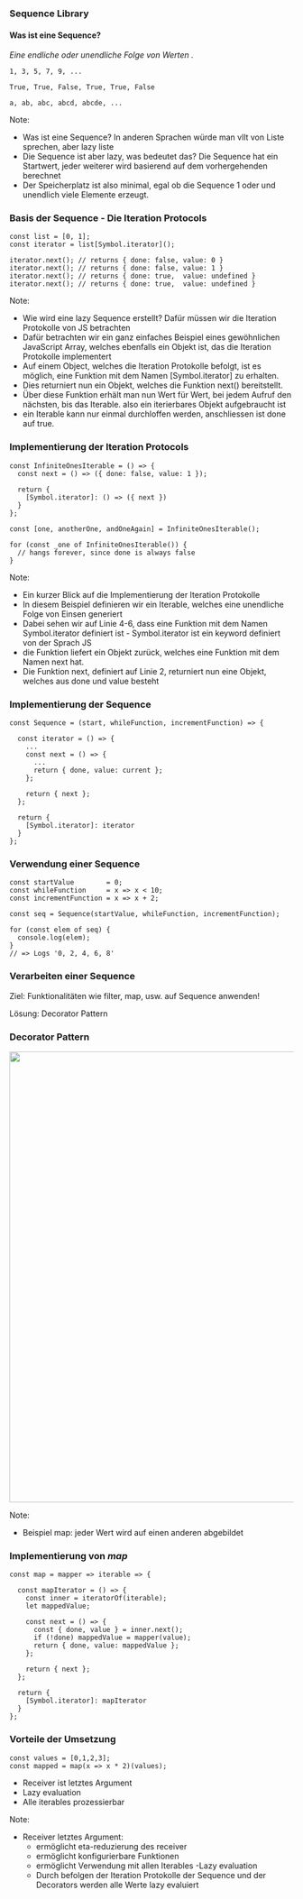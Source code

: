 ### Sequence Library
#### Was ist eine Sequence?
_Eine endliche oder unendliche Folge von Werten ._<!-- .elements class="fragment" data-fragment-index="1" -->

`1, 3, 5, 7, 9, ...`<!-- .elements class="fragment" data-fragment-index="2" -->

`True, True, False, True, True, False`<!-- .elements class="fragment" data-fragment-index="2" -->

`a, ab, abc, abcd, abcde, ...`<!-- .elements class="fragment" data-fragment-index="2" -->

Note:
- Was ist eine Sequence? In anderen Sprachen würde man vllt von Liste sprechen, aber lazy liste
- Die Sequence ist aber lazy, was bedeutet das? Die Sequence hat ein Startwert, jeder weiterer wird basierend auf dem vorhergehenden berechnet
- Der Speicherplatz ist also minimal, egal ob die Sequence 1 oder und unendlich viele Elemente erzeugt.



### Basis der Sequence - Die Iteration Protocols
```js[1| 1-2 | 1-4 | 1-5 |1-6 | 1-7]
const list = [0, 1];
const iterator = list[Symbol.iterator]();

iterator.next(); // returns { done: false, value: 0 }
iterator.next(); // returns { done: false, value: 1 }
iterator.next(); // returns { done: true,  value: undefined }
iterator.next(); // returns { done: true,  value: undefined }
```

Note:
- Wie wird eine lazy Sequence erstellt? Dafür müssen wir die Iteration Protokolle von JS betrachten
- Dafür betrachten wir ein ganz einfaches Beispiel eines gewöhnlichen JavaScript Array, welches ebenfalls ein Objekt ist, das die Iteration Protokolle implementert
- Auf einem Object, welches die Iteration Protokolle befolgt, ist es möglich, eine Funktion mit dem Namen [Symbol.iterator] zu erhalten.
- Dies returniert nun ein Objekt, welches die Funktion next() bereitstellt.
- Über diese Funktion erhält man nun Wert für Wert, bei jedem Aufruf den nächsten, bis das Iterable. also ein iterierbares Objekt aufgebraucht ist
- ein Iterable kann nur einmal durchloffen werden, anschliessen ist done auf true.



### Implementierung der Iteration Protocols 
```js[1-7|9-13]
const InfiniteOnesIterable = () => {
  const next = () => ({ done: false, value: 1 });

  return {
    [Symbol.iterator]: () => ({ next })
  }
};

const [one, anotherOne, andOneAgain] = InfiniteOnesIterable();

for (const _one of InfiniteOnesIterable()) { 
  // hangs forever, since done is always false
}
```

Note:
- Ein kurzer Blick auf die Implementierung der Iteration Protokolle
- In diesem Beispiel definieren wir ein Iterable, welches eine unendliche Folge von Einsen generiert
- Dabei sehen wir auf Linie 4-6, dass eine Funktion mit dem Namen Symbol.iterator definiert ist - Symbol.iterator ist ein keyword definiert von der Sprach JS
- die Funktion liefert ein Objekt zurück, welches eine Funktion mit dem Namen next hat.
- Die Funktion next, definiert auf Linie 2, returniert nun eine Objekt, welches aus done und value besteht




### Implementierung der Sequence 
```js[1 | 3-11 | 1-16]
const Sequence = (start, whileFunction, incrementFunction) => {

  const iterator = () => {
    ...
    const next = () => {
      ...
      return { done, value: current };
    };
    
    return { next };
  };

  return {
    [Symbol.iterator]: iterator
  } 
};
```



### Verwendung einer Sequence 
```js[1-3 | 5 | 7-10]
const startValue        = 0;
const whileFunction     = x => x < 10;
const incrementFunction = x => x + 2;

const seq = Sequence(startValue, whileFunction, incrementFunction);

for (const elem of seq) {
  console.log(elem);
}
// => Logs '0, 2, 4, 6, 8'
```



### Verarbeiten einer Sequence

Ziel: Funktionalitäten wie filter, map, usw. auf Sequence anwenden! <!-- .elements class="fragment" data-fragment-index="1" -->

Lösung: Decorator Pattern<!-- .elements class="fragment" data-fragment-index="2" -->



### Decorator Pattern 
<img src="slides/assets/decorator.png" width="800"/>

Note:
- Beispiel map: jeder Wert wird auf einen anderen abgebildet



### Implementierung von _map_
```js[1 | 3,17 | 8 | 8,9 | 1-19]
const map = mapper => iterable => {
  
  const mapIterator = () => {
    const inner = iteratorOf(iterable);
    let mappedValue;
    
    const next = () => {
      const { done, value } = inner.next();
      if (!done) mappedValue = mapper(value);
      return { done, value: mappedValue };
    };
    
    return { next };
  };

  return {
    [Symbol.iterator]: mapIterator
  } 
};
```



### Vorteile der Umsetzung 
```js[]
const values = [0,1,2,3];
const mapped = map(x => x * 2)(values);
```

- Receiver ist letztes Argument
- Lazy evaluation
- Alle iterables prozessierbar

Note:
- Receiver letztes Argument: 
  - ermöglicht eta-reduzierung des receiver
  - ermöglicht konfigurierbare Funktionen
  - ermöglicht Verwendung mit allen Iterables
-Lazy evaluation
  - Durch befolgen der Iteration Protokolle der Sequence und der Decorators werden alle Werte lazy evaluiert
